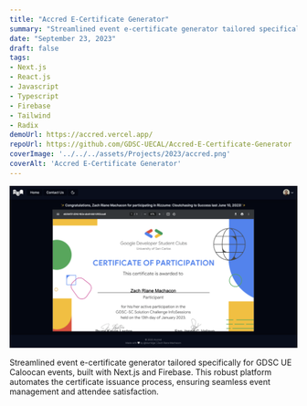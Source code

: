 ```yaml
---
title: "Accred E-Certificate Generator"
summary: "Streamlined event e-certificate generator tailored specifically for GDSC UE Caloocan events, built with Next.js and Firebase. This robust platform automates the certificate issuance process, ensuring seamless event management and attendee satisfaction."
date: "September 23, 2023"
draft: false
tags:
- Next.js
- React.js
- Javascript
- Typescript
- Firebase
- Tailwind
- Radix
demoUrl: https://accred.vercel.app/
repoUrl: https://github.com/GDSC-UECAL/Accred-E-Certificate-Generator
coverImage: '../../../assets/Projects/2023/accred.png'
coverAlt: 'Accred E-Certificate Generator'
---
```


![coverImage](../../../assets/Projects/2023/accred.png)

Streamlined event e-certificate generator tailored specifically for GDSC UE Caloocan events, built with Next.js and Firebase. This robust platform automates the certificate issuance process, ensuring seamless event management and attendee satisfaction.